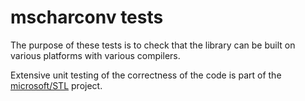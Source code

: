 # mscharconv tests

The purpose of these tests is to check that the library can be built on various platforms with various compilers.

Extensive unit testing of the correctness of the code is part of the [microsoft/STL](https://github.com/microsoft/STL) project.
